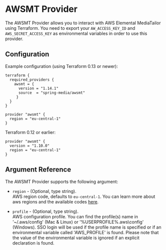 # AWSMT Provider

The AWSMT Provider allows you to interact with AWS Elemental MediaTailor
using Terraform. You need to export your `AW_ACCESS_KEY_ID` and
`AWS_SECRET_ACCESS_KEY` as environmental variables in order to use this provider.

## Configuration

Example configuration (using Terraform 0.13 or newer): 
```
terraform {
  required_providers {
    awsmt = {
      version = "1.14.1"
      source  = "spring-media/awsmt"
     }
  }
}

provider "awsmt" {
  region = "eu-central-1"
}
```

Terraform 0.12 or earlier:
```
provider "awsmt" {
  version = "1.10.0"
  region = "eu-central-1"
}
```

## Argument Reference

The AWSMT Provider supports the following argument:

* `region` - (Optional, type string).<br/> AWS region code, defaults to `eu-central-1`. 
You can learn more about aws regions and the available codes [here](https://docs.aws.amazon.com/AWSEC2/latest/UserGuide/using-regions-availability-zones.html).

* `profile` - (Optional, type string).<br/> AWS configuration profile.
  You can find the profile(s) name in '~/.aws/config' (Mac & Linux) or '%USERPROFILE%\.aws\config' (Windows). SSO login will be used if the profile name is specified or if an environmental variable called 'AWS_PROFILE' is found. Please note that the value of the environmental variable is ignored if an explicit declaration is found.